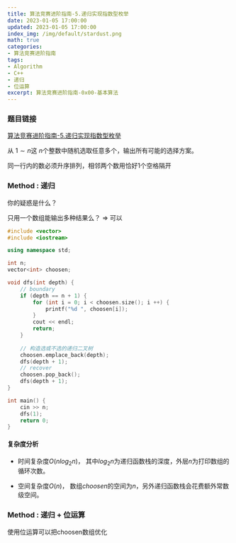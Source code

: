 ```yaml
---
title: 算法竞赛进阶指南-5.递归实现指数型枚举
date: 2023-01-05 17:00:00
updated: 2023-01-05 17:00:00
index_img: /img/default/stardust.png
math: true
categories:
- 算法竞赛进阶指南
tags: 
- Algorithm
- C++
- 递归
- 位运算
excerpt: 算法竞赛进阶指南-0x00-基本算法
---
```


### 题目链接

 [算法竞赛进阶指南-5.递归实现指数型枚举](https://www.acwing.com/problem/content/94/)

从 $1∼n$这 $n$个整数中随机选取任意多个，输出所有可能的选择方案。

同一行内的数必须升序排列，相邻两个数用恰好1个空格隔开

### Method : 递归

你的疑惑是什么？

只用一个数组能输出多种结果么？ => 可以

```c++
#include <vector>
#include <iostream>

using namespace std;

int n;
vector<int> choosen;

void dfs(int depth) {
    // boundary
    if (depth == n + 1) {
        for (int i = 0; i < choosen.size(); i ++) {
            printf("%d ", choosen[i]);
        }
        cout << endl;
        return;
    }
    
    // 构造选或不选的递归二叉树
    choosen.emplace_back(depth);
    dfs(depth + 1);
    // recover
    choosen.pop_back();
    dfs(depth + 1);
}

int main() {
    cin >> n;
    dfs(1); 
    return 0;
}
```

#### 复杂度分析

- 时间复杂度${O(nlog_2n)}$， 其中$log_2n$为递归函数栈的深度，外层$n$为打印数组的循环次数。

- 空间复杂度${O(n)}$， 数组${choosen}$的空间为${n}$，另外递归函数栈会花费额外常数级空间。

### Method : 递归 + 位运算

使用位运算可以把choosen数组优化